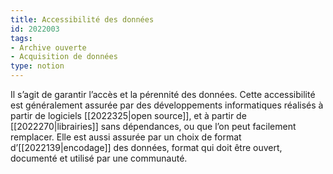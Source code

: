 ```yaml
---
title: Accessibilité des données
id: 2022003
tags:
- Archive ouverte
- Acquisition de données
type: notion
---
```


Il s’agit de garantir l’accès et la pérennité des données. Cette accessibilité est généralement assurée par des développements informatiques réalisés à partir de logiciels [[2022325|open source]], et à partir de [[2022270|librairies]] sans dépendances, ou que l’on peut facilement remplacer. Elle est aussi assurée par un choix de format d’[[2022139|encodage]] des données, format qui doit être ouvert, documenté et utilisé par une communauté.


